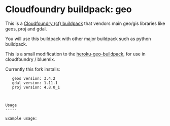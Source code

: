 Cloudfoundry buildpack: geo
=====================

This is a [Cloudfoundry (cf) buildpack](http://devcenter.heroku.com/articles/buildpacks) that
vendors main geo/gis libraries like geos, proj and gdal.

You will use this buildpack with other major buildpack such as python buildpack.

This is a small modification to the [heroku-geo-buildpack](https://github.com/cyberdelia/heroku-geo-buildpack), for use in cloudfoundry / bluemix.

Currently this fork installs:
  ```
     geos version: 3.4.2
     gdal version: 1.11.1
     proj version: 4.8.0_1
  


Usage
-----

Example usage:
